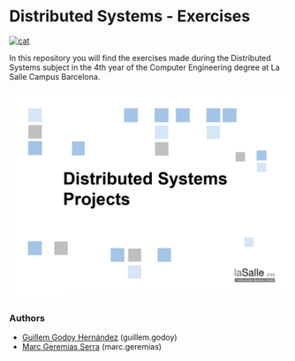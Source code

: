 ﻿# Distributed Systems - Exercises

[![cat](https://img.shields.io/badge/lang-cat-yellow.svg)](https://github.com/jonatasemidio/multilanguage-readme-pattern/blob/master/README.cat.md)

In this repository you will find the exercises made during the Distributed Systems subject in the 4th year of the Computer Engineering degree at La Salle Campus Barcelona.

<div align="center">
  <img src="res/image1.jpg" alt="drawing" width="600"/>
</div>

### Authors
- [Guillem Godoy Hernández](https://github.com/guillemghdz) (guillem.godoy)
- [Marc Geremias Serra](https://github.com/marcgeremias) (marc.geremias)
